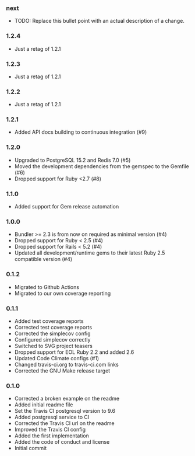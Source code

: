 ### next

* TODO: Replace this bullet point with an actual description of a change.

### 1.2.4

* Just a retag of 1.2.1

### 1.2.3

* Just a retag of 1.2.1

### 1.2.2

* Just a retag of 1.2.1

### 1.2.1

* Added API docs building to continuous integration (#9)

### 1.2.0

* Upgraded to PostgreSQL 15.2 and Redis 7.0 (#5)
* Moved the development dependencies from the gemspec to the Gemfile (#6)
* Dropped support for Ruby <2.7 (#8)

### 1.1.0

* Added support for Gem release automation

### 1.0.0

* Bundler >= 2.3 is from now on required as minimal version (#4)
* Dropped support for Ruby < 2.5 (#4)
* Dropped support for Rails < 5.2 (#4)
* Updated all development/runtime gems to their latest
  Ruby 2.5 compatible version (#4)

### 0.1.2

* Migrated to Github Actions
* Migrated to our own coverage reporting

### 0.1.1

* Added test coverage reports
* Corrected test coverage reports
* Corrected the simplecov config
* Configured simplecov correctly
* Switched to SVG project teasers
* Dropped support for EOL Ruby 2.2 and added 2.6
* Updated Code Climate configs (#1)
* Changed travis-ci.org to travis-ci.com links
* Corrected the GNU Make release target

### 0.1.0

* Corrected a broken example on the readme
* Added initial readme file
* Set the Travis CI postgresql version to 9.6
* Added postgresql service to CI
* Corrected the Travis CI url on the readme
* Improved the Travis CI config
* Added the first implementation
* Added the code of conduct and license
* Initial commit
